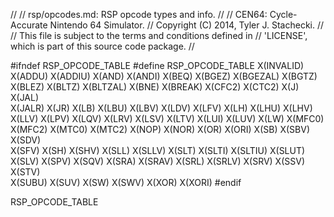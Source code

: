 //
// rsp/opcodes.md: RSP opcode types and info.
//
// CEN64: Cycle-Accurate Nintendo 64 Simulator.
// Copyright (C) 2014, Tyler J. Stachecki.
//
// This file is subject to the terms and conditions defined in
// 'LICENSE', which is part of this source code package.
//

#ifndef RSP_OPCODE_TABLE
#define RSP_OPCODE_TABLE X(INVALID) \
  X(ADDU) X(ADDIU) X(AND) X(ANDI) X(BEQ) X(BGEZ) X(BGEZAL) X(BGTZ) \
  X(BLEZ) X(BLTZ) X(BLTZAL) X(BNE) X(BREAK) X(CFC2) X(CTC2) X(J) X(JAL) \
  X(JALR) X(JR) X(LB) X(LBU) X(LBV) X(LDV) X(LFV) X(LH) X(LHU) X(LHV) \
  X(LLV) X(LPV) X(LQV) X(LRV) X(LSV) X(LTV) X(LUI) X(LUV) X(LW) X(MFC0) \
  X(MFC2) X(MTC0) X(MTC2) X(NOP) X(NOR) X(OR) X(ORI) X(SB) X(SBV) X(SDV) \
  X(SFV) X(SH) X(SHV) X(SLL) X(SLLV) X(SLT) X(SLTI) X(SLTIU) X(SLUT) \
  X(SLV) X(SPV) X(SQV) X(SRA) X(SRAV) X(SRL) X(SRLV) X(SRV) X(SSV) X(STV) \
  X(SUBU) X(SUV) X(SW) X(SWV) X(XOR) X(XORI)
#endif

RSP_OPCODE_TABLE

